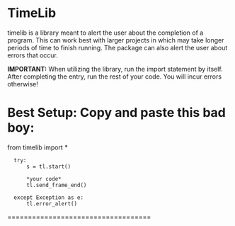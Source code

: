 # TimeLib

timelib is a library meant to alert the user about the 
completion of a program. This can work best with larger
projects in which may take longer periods of time to 
finish running. The package can also alert the user
about errors that occur.

**IMPORTANT:**
  When utilizing the library, run the import statement by itself. After 
  completing the entry, run the rest of your code. You will incur errors otherwise!

**Best Setup:**
Copy and paste this bad boy:
===================================

from timelib import *

      try:
          s = tl.start() 

          *your code*                
          tl.send_frame_end()
      
      except Exception as e:
          tl.error_alert()

===================================

